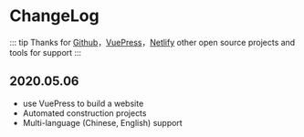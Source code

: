 # ChangeLog

::: tip
Thanks for [Github](https://www.github.com)，[VuePress](https://vuepress.vuejs.org/)，[Netlify](https://www.netlify.com/)  other open source projects and tools for support
:::

## 2020.05.06

* use VuePress to build a website
* Automated construction projects
* Multi-language (Chinese, English) support